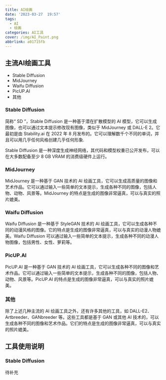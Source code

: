 ```yaml
---
title: AI绘画
date: '2023-03-27  19:57'
tags:
  - AI
  - 绘画
categories: AI工具
cover: /img/AI_Paint.png
abbrlink: a01715fb
---
```


## 主流AI绘画工具

-  Stable Diffusion
-  MidJourney
-  Waifu Diffusion
-  PicUP.AI
-  其他

### Stable Diffusion

简称“ SD ”，Stable Diffusion 是一种基于潜在扩散模型的 AI 模型，它可以生成图像，也可以通过文本提示修改现有图像，类似于 MidJourney 或 DALL-E 2。它最初是由 Stability.ai 在 2022 年 8 月发布的。它可以理解数千个不同的单词，并且可以用几乎任何风格创建几乎任何形象.

Stable Diffusion 是一种深度生成神经网络，其代码和模型权重已公开发布，可以在大多数配备至少 8 GB VRAM 的消费级硬件上运行。


### MidJourney

MidJourney 是一种基于 GAN 技术的 AI 绘画工具，它可以生成高质量的图像和艺术作品。它可以通过输入一些简单的文本提示，生成各种不同的图像，包括人物、动物、风景等。MidJourney 的特点是生成的图像非常逼真，可以与真实的照片媲美。

### Waifu Diffusion

Waifu Diffusion 是一种基于 StyleGAN 技术的 AI 绘画工具，它可以生成各种不同的动漫风格的图像。它的特点是生成的图像非常逼真，可以与真实的动漫人物媲美。Waifu Diffusion 可以通过输入一些简单的文本提示，生成各种不同的动漫人物图像，包括男性、女性、萝莉等。

### PicUP.AI

PicUP.AI 是一种基于 GAN 技术的 AI 绘画工具，它可以生成各种不同的图像和艺术作品。它可以通过输入一些简单的文本提示，生成各种不同的图像，包括人物、动物、风景等。PicUP.AI 的特点是生成的图像非常逼真，可以与真实的照片媲美。

### 其他

除了上述几种主流的 AI 绘画工具之外，还有许多其他的工具，如 DALL-E2、Artbreeder、GANbreeder 等。这些工具都是基于 GAN 或其他 AI 技术的，可以生成各种不同的图像和艺术作品。它们的特点是生成的图像非常逼真，可以与真实的照片媲美。




## 工具使用说明

### Stable Diffusion

待补充
